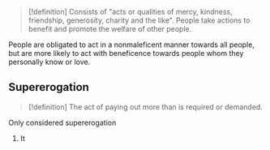 >[!definition]
>Consists of "acts or qualities of mercy, kindness, friendship, generosity, charity and the like".
>People take actions to benefit and promote the welfare of other people. 

People are obligated to act in a nonmaleficent manner towards all people, but are more likely to act with beneficence towards people whom they personally know or love. 
## Supererogation
>[!definition]
>The act of paying out more than is required or demanded.

Only considered supererogation
1. It 